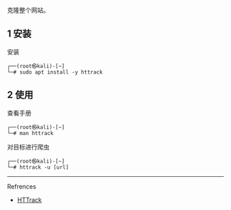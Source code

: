克隆整个网站。

## 1 安装

安装

```shell
┌──(root㉿kali)-[~]
└─# sudo apt install -y httrack
```

## 2 使用

查看手册

```shell
┌──(root㉿kali)-[~]
└─# man httrack
```

对目标进行爬虫

```shell
┌──(root㉿kali)-[~]
└─# httrack -u [url]
```

---

Refrences

- [HTTrack](https://www.httrack.com/)
